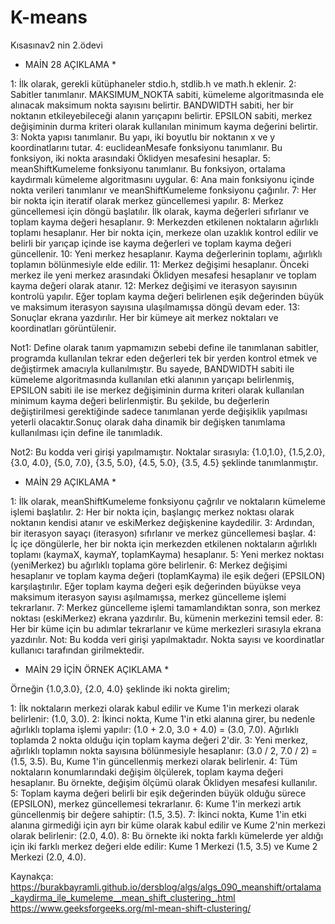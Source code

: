 # K-means
Kısasınav2 nin 2.ödevi

* MAİN 28 AÇIKLAMA *

 1: İlk olarak, gerekli kütüphaneler stdio.h, stdlib.h ve math.h eklenir.
 2: Sabitler tanımlanır. MAKSIMUM_NOKTA sabiti, kümeleme algoritmasında ele alınacak maksimum nokta sayısını belirtir. BANDWIDTH sabiti, her bir noktanın etkileyebileceği alanın yarıçapını belirtir. EPSILON sabiti, merkez değişiminin durma kriteri olarak kullanılan minimum kayma değerini belirtir.
 3: Nokta yapısı tanımlanır. Bu yapı, iki boyutlu bir noktanın x ve y koordinatlarını tutar.
 4: euclideanMesafe fonksiyonu tanımlanır. Bu fonksiyon, iki nokta arasındaki Öklidyen mesafesini hesaplar.
 5: meanShiftKumeleme fonksiyonu tanımlanır. Bu fonksiyon, ortalama kaydırmalı kümeleme algoritmasını uygular.
 6: Ana main fonksiyonu içinde nokta verileri tanımlanır ve meanShiftKumeleme fonksiyonu çağırılır.
 7: Her bir nokta için iteratif olarak merkez güncellemesi yapılır.
 8: Merkez güncellemesi için döngü başlatılır. İlk olarak, kayma değerleri sıfırlanır ve toplam kayma değeri hesaplanır.
 9: Merkezden etkilenen noktaların ağırlıklı toplamı hesaplanır. Her bir nokta için, merkeze olan uzaklık kontrol edilir ve belirli bir yarıçap içinde ise kayma değerleri ve toplam kayma değeri güncellenir.
 10: Yeni merkez hesaplanır. Kayma değerlerinin toplamı, ağırlıklı toplamın bölünmesiyle elde edilir.
 11: Merkez değişimi hesaplanır. Önceki merkez ile yeni merkez arasındaki Öklidyen mesafesi hesaplanır ve toplam kayma değeri olarak atanır.
 12: Merkez değişimi ve iterasyon sayısının kontrolü yapılır. Eğer toplam kayma değeri belirlenen eşik değerinden büyük ve maksimum iterasyon sayısına ulaşılmamışsa döngü devam eder.
 13: Sonuçlar ekrana yazdırılır. Her bir kümeye ait merkez noktaları ve koordinatları görüntülenir.

Not1: Define olarak tanım yapmamızın sebebi define ile tanımlanan sabitler, programda kullanılan tekrar eden değerleri tek bir yerden kontrol etmek ve değiştirmek amacıyla kullanılmıştır. Bu sayede, BANDWIDTH sabiti ile kümeleme algoritmasında kullanılan etki alanının yarıçapı belirlenmiş, EPSILON sabiti ile ise merkez değişiminin durma kriteri olarak kullanılan minimum kayma değeri belirlenmiştir. Bu şekilde, bu değerlerin değiştirilmesi gerektiğinde sadece tanımlanan yerde değişiklik yapılması yeterli olacaktır.Sonuç olarak daha dinamik bir değişken tanımlama kullanılması için define ile tanımladık.

Not2: Bu kodda veri girişi yapılmamıştır. Noktalar sırasıyla: {1.0,1.0}, {1.5,2.0}, {3.0, 4.0}, {5.0, 7.0}, {3.5, 5.0}, {4.5, 5.0}, {3.5, 4.5} şeklinde tanımlanmıştır.

* MAİN 29 AÇIKLAMA *

1: İlk olarak, meanShiftKumeleme fonksiyonu çağrılır ve noktaların kümeleme işlemi başlatılır.
2: Her bir nokta için, başlangıç merkez noktası olarak noktanın kendisi atanır ve eskiMerkez değişkenine kaydedilir.
3: Ardından, bir iterasyon sayaçı (iterasyon) sıfırlanır ve merkez güncellemesi başlar.
4: İç içe döngülerle, her bir nokta için merkezden etkilenen noktaların ağırlıklı toplamı (kaymaX, kaymaY, toplamKayma) hesaplanır.
5: Yeni merkez noktası (yeniMerkez) bu ağırlıklı toplama göre belirlenir.
6: Merkez değişimi hesaplanır ve toplam kayma değeri (toplamKayma) ile eşik değeri (EPSILON) karşılaştırılır. Eğer toplam kayma değeri eşik değerinden büyükse veya maksimum iterasyon sayısı aşılmamışsa, merkez güncelleme işlemi tekrarlanır.
7: Merkez güncelleme işlemi tamamlandıktan sonra, son merkez noktası (eskiMerkez) ekrana yazdırılır. Bu, kümenin merkezini temsil eder.
8: Her bir küme için bu adımlar tekrarlanır ve küme merkezleri sırasıyla ekrana yazdırılır.
Not: Bu kodda veri girişi yapılmaktadır. Nokta sayısı ve koordinatlar kullanıcı tarafından girilmektedir.

* MAİN 29 İÇİN ÖRNEK AÇIKLAMA *

Örneğin {1.0,3.0}, {2.0, 4.0} şeklinde iki nokta girelim;

1: İlk noktaların merkezi olarak kabul edilir ve Kume 1'in merkezi olarak belirlenir: (1.0, 3.0).
2: İkinci nokta, Kume 1'in etki alanına girer, bu nedenle ağırlıklı toplama işlemi yapılır: (1.0 + 2.0, 3.0 + 4.0) = (3.0, 7.0). Ağırlıklı toplamda 2 nokta olduğu için toplam kayma değeri 2'dir.
3: Yeni merkez, ağırlıklı toplamın nokta sayısına bölünmesiyle hesaplanır: (3.0 / 2, 7.0 / 2) = (1.5, 3.5). Bu, Kume 1'in güncellenmiş merkezi olarak belirlenir.
4: Tüm noktaların konumlarındaki değişim ölçülerek, toplam kayma değeri hesaplanır. Bu örnekte, değişim ölçümü olarak Öklidyen mesafesi kullanılır.
5: Toplam kayma değeri belirli bir eşik değerinden büyük olduğu sürece (EPSILON), merkez güncellemesi tekrarlanır.
6: Kume 1'in merkezi artık güncellenmiş bir değere sahiptir: (1.5, 3.5).
7: İkinci nokta, Kume 1'in etki alanına girmediği için ayrı bir küme olarak kabul edilir ve Kume 2'nin merkezi olarak belirlenir: (2.0, 4.0).
8: Bu örnekte iki nokta farklı kümelerde yer aldığı için iki farklı merkez değeri elde edilir: Kume 1 Merkezi (1.5, 3.5) ve Kume 2 Merkezi (2.0, 4.0).

Kaynakça: https://burakbayramli.github.io/dersblog/algs/algs_090_meanshift/ortalama_kaydirma_ile_kumeleme__mean_shift_clustering_.html
          https://www.geeksforgeeks.org/ml-mean-shift-clustering/
